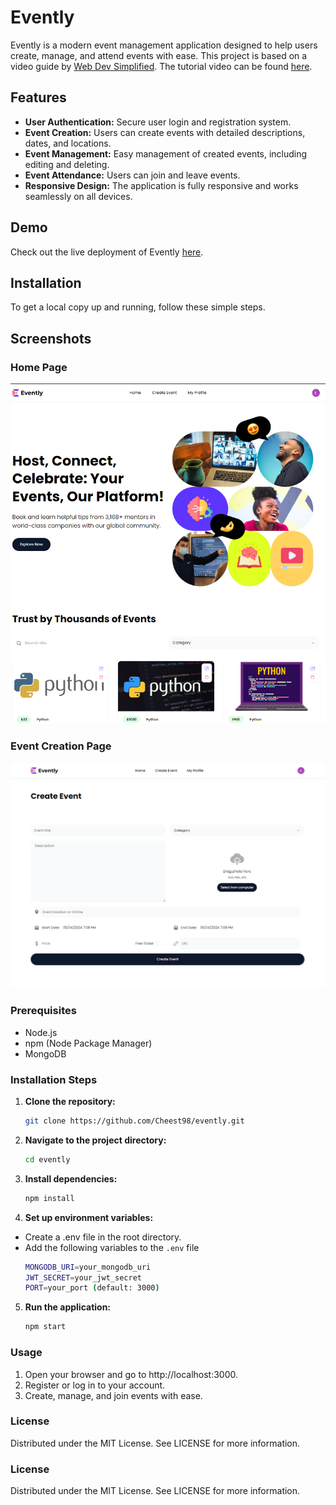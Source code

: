 # Evently

Evently is a modern event management application designed to help users create, manage, and attend events with ease. This project is based on a video guide by [Web Dev Simplified](https://www.youtube.com/channel/UCFbNIlppjAuEX4znoulh0Cw). The tutorial video can be found [here](https://www.youtube.com/watch?v=zgGhzuBZOQg).

## Features

- **User Authentication:** Secure user login and registration system.
- **Event Creation:** Users can create events with detailed descriptions, dates, and locations.
- **Event Management:** Easy management of created events, including editing and deleting.
- **Event Attendance:** Users can join and leave events.
- **Responsive Design:** The application is fully responsive and works seamlessly on all devices.

## Demo

Check out the live deployment of Evently [here](https://evently-kappa-sage.vercel.app/).

## Installation

To get a local copy up and running, follow these simple steps.

## Screenshots

### Home Page
![Home Page](./public/assets/homepage.png)




### Event Creation Page
![Event Creation Page](./public/assets/event.png)

### Prerequisites

- Node.js
- npm (Node Package Manager)
- MongoDB

### Installation Steps

1. **Clone the repository:**
   ```sh
   git clone https://github.com/Cheest98/evently.git

2. **Navigate to the project directory:**
   ```sh
   cd evently

3. **Install dependencies:**
   ```sh
   npm install
   
4. **Set up environment variables:**
 - Create a .env file in the root directory.
 - Add the following variables to the `.env` file
   ```sh
   MONGODB_URI=your_mongodb_uri
   JWT_SECRET=your_jwt_secret
   PORT=your_port (default: 3000)

5. **Run the application:**
   ```sh
   npm start
   
### Usage

1. Open your browser and go to http://localhost:3000.
2. Register or log in to your account.
3. Create, manage, and join events with ease.


### License
Distributed under the MIT License. See LICENSE for more information.



### License
Distributed under the MIT License. See LICENSE for more information.